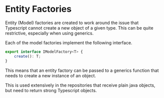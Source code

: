 # Entity Factories
Entity (Model) factories are created to work around the issue that Typescript cannot create a new object of a given type. This can be quite restrictive, especially when using generics.

Each of the model factories implement the following interface. 

```typescript
export interface IModelFactory<T> {
    create(): T;
}
```

This means that an entity factory can be passed to a generics function that needs to create a new instance of an object.

This is used extensively in the repositories that receive plain java objects, but need to return strong Typescript objects.


